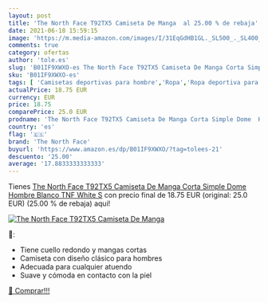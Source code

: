 ```yaml
---
layout: post
title: 'The North Face T92TX5 Camiseta De Manga  al 25.00 % de rebaja'
date: 2021-06-18 15:59:15
image: 'https://m.media-amazon.com/images/I/31EqGdHB1GL._SL500_._SL400_.jpg'
comments: true
category: ofertas
author: 'tole.es'
slug: 'B01IF9XWXO-es The North Face T92TX5 Camiseta De Manga Corta Simple Dome...'
sku: 'B01IF9XWXO-es'
tags: [ 'Camisetas deportivas para hombre','Ropa','Ropa deportiva para hombre','Ropa para hombre','camiseta','the north face', ]
actualPrice: 18.75 EUR
currency: EUR
price: 18.75
comparePrice: 25.0 EUR
prodname: 'The North Face T92TX5 Camiseta De Manga Corta Simple Dome  Hombre  Blanco  TNF White   S'
country: 'es'
flag: '🇪🇸'
brand: 'The North Face'
buyurl: 'https://www.amazon.es/dp/B01IF9XWXO/?tag=tolees-21'
descuento: '25.00'
average: '17.8833333333333'
---
```


Tienes [The North Face T92TX5 Camiseta De Manga Corta Simple Dome  Hombre  Blanco  TNF White   S](https://www.amazon.es/dp/B01IF9XWXO/?tag=tolees-21) con precio final de  18.75 EUR (original: 25.0 EUR) (25.00 %  de rebaja) aqui!

[![The North Face T92TX5 Camiseta De Manga ](https://m.media-amazon.com/images/I/31EqGdHB1GL._SL500_._SL400_.jpg)](https://www.amazon.es/dp/B01IF9XWXO/?tag=tolees-21)

🔎:

- Tiene cuello redondo y mangas cortas
- Camiseta con diseño clásico para hombres
- Adecuada para cualquier atuendo
- Suave y cómoda en contacto con la piel

[🛒 Comprar!!!](https://www.amazon.es/dp/B01IF9XWXO/?tag=tolees-21)
